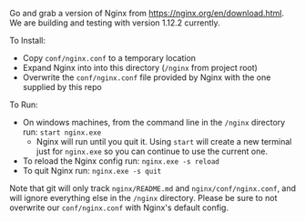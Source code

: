 Go and grab a version of Nginx from <https://nginx.org/en/download.html>.
We are building and testing with version 1.12.2 currently.

To Install:
- Copy `conf/nginx.conf` to a temporary location
- Expand Nginx into into this directory (`/nginx` from project root)
- Overwrite the `conf/nginx.conf` file provided by Nginx with the one supplied by this repo

To Run:
- On windows machines, from the command line in the `/nginx` directory run: `start nginx.exe`
  - Nginx will run until you quit it. Using `start` will create a new terminal just for `nginx.exe` so you can continue to use the current one.
- To reload the Nginx config run: `nginx.exe -s reload`
- To quit Nginx run: `nginx.exe -s quit`

Note that git will only track `nginx/README.md` and `nginx/conf/nginx.conf`, and will ignore everything else in the `/nginx` directory.
Please be sure to not overwrite our `conf/nginx.conf` with Nginx's default config.
